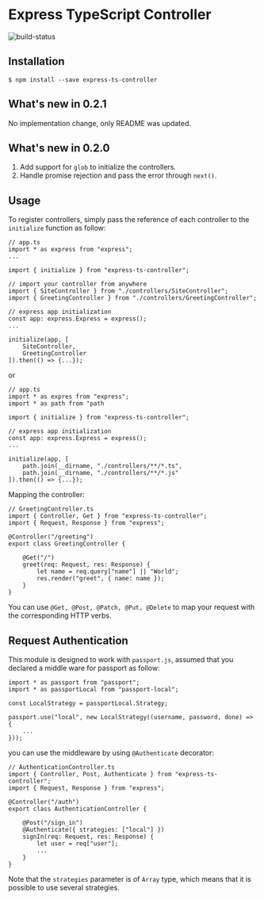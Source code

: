 Express TypeScript Controller
=============================
![build-status](https://travis-ci.org/Visutr/express-ts-controller.svg?branch=master)

Installation
------------

    $ npm install --save express-ts-controller
    
What's new in 0.2.1
-------------------
No implementation change, only README was updated.

What's new in 0.2.0
-------------------
1. Add support for `glob` to initialize the controllers.
2. Handle promise rejection and pass the error through `next()`.


Usage
-----

To register controllers, simply pass the reference of each controller to the `initialize` function as follow:

    // app.ts
    import * as express from "express";
    ...
    
    import { initialize } from "express-ts-controller";
    
    // import your controller from anywhere
    import { SiteController } from "./controllers/SiteController";
    import { GreetingController } from "./controllers/GreetingController";
    
    // express app initialization
    const app: express.Express = express();
    ...
    
    initialize(app, [
        SiteController,
        GreetingController
    ]).then(() => {...});

or 

    // app.ts
    import * as expres from "express";
    import * as path from "path
    
    import { initialize } from "express-ts-controller";
        
    // express app initialization
    const app: express.Express = express();
    ...
    
    initialize(app, [
        path.join(__dirname, "./controllers/**/*.ts",
        path.join(__dirname, "./controllers/**/*.js"
    ]).then(() => {...});

    
Mapping the controller:
    
    // GreetingController.ts
    import { Controller, Get } from "express-ts-controller";
    import { Request, Response } from "express";
    
    @Controller("/greeting")
    export class GreetingController {
    
        @Get("/")
        greet(req: Request, res: Response) {
            let name = req.query["name"] || "World";
            res.render("greet", { name: name });
        }
    }
   
You can use `@Get, @Post, @Patch, @Put, @Delete` to map your request with the corresponding HTTP verbs.

Request Authentication
----------------------

This module is designed to work with `passport.js`, assumed that you declared a middle ware for passport as follow:
 
    import * as passport from "passport";
    import * as passportLocal from "passport-local";
    
    const LocalStrategy = passportLocal.Strategy;
    
    passport.use("local", new LocalStrategy((username, password, done) => {
        ...
    }));
    
you can use the middleware by using `@Authenticate` decorator:

    // AuthenticationController.ts
    import { Controller, Post, Authenticate } from "express-ts-controller";
    import { Request, Response } from "express";
    
    @Controller("/auth")
    export class AuthenticationController {
        
        @Post("/sign_in")
        @Authenticate({ strategies: ["local"] })
        signIn(req: Request, res: Response) {
            let user = req["user"];
            ...
        }
    }
    
Note that the `strategies` parameter is of `Array` type, which means that it is possible to use several strategies.
